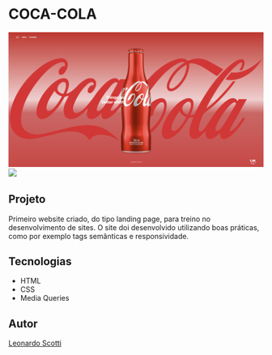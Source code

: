 # COCA-COLA
![](./preview-coca-cola.png)
![](./itubaina-preview.png)

## Projeto
Primeiro website criado, do tipo landing page, para treino no desenvolvimento de sites.
O site doi desenvolvido utilizando boas práticas, como por exemplo tags semânticas e responsividade.

## Tecnologias
* HTML
* CSS
* Media Queries

## Autor
[Leonardo Scotti](https://www.linkedin.com/in/leonardo-scotti-dev/)
